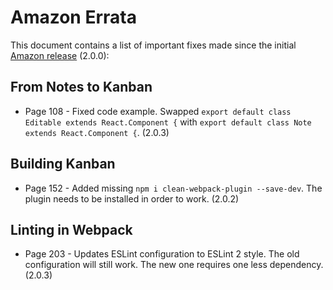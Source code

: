 # Amazon Errata

This document contains a list of important fixes made since the initial [Amazon release](http://www.amazon.com/SurviveJS-Webpack-React-apprentice-master/dp/152391050X/) (2.0.0):

## From Notes to Kanban

* Page 108 - Fixed code example. Swapped `export default class Editable extends React.Component {` with `export default class Note extends React.Component {`. (2.0.3)

## Building Kanban

* Page 152 - Added missing `npm i clean-webpack-plugin --save-dev`. The plugin needs to be installed in order to work. (2.0.2)

## Linting in Webpack

* Page 203 - Updates ESLint configuration to ESLint 2 style. The old configuration will still work. The new one requires one less dependency. (2.0.3)
